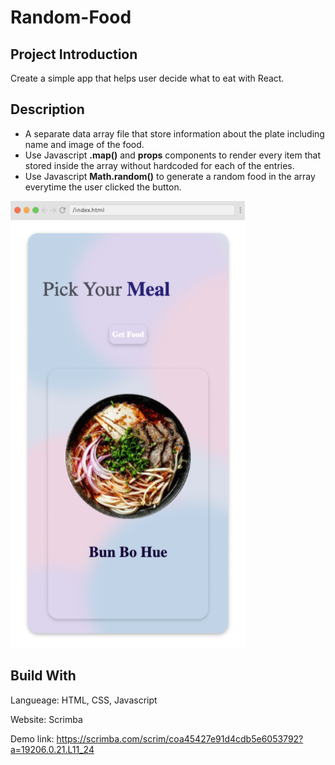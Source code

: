 # Random-Food
## Project Introduction
Create a simple app that helps user decide what to eat with React.

## Description
- A separate data array file that store information about the plate including name and image of the food.
- Use Javascript **.map()** and **props** components to render every item that stored inside the array without hardcoded for each of the entries.
- Use Javascript **Math.random()** to generate a random food in the array everytime the user clicked the button.

![Random Food App Image](https://github.com/chloeNgo99/Random-Food/blob/main/file/images/randomFood.png)

## Build With
Langueage: HTML, CSS, Javascript

Website: Scrimba

Demo link: https://scrimba.com/scrim/coa45427e91d4cdb5e6053792?a=19206.0.21.L11_24
